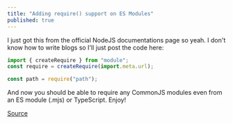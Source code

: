 ```yaml
---
title: "Adding require() support on ES Modules"
published: true
---
```


I just got this from the official NodeJS documentations page so yeah.
I don't know how to write blogs so I'll just post the code here:

```javascript
import { createRequire } from "module";
const require = createRequire(import.meta.url);

const path = require("path");
```

And now you should be able to require any CommonJS modules even
from an ES module (.mjs) or TypeScript. Enjoy!

[Source](https://nodejs.org/api/module.html#module_module_createrequire_filename)
